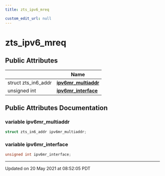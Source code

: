 ```yaml
---
title: zts_ipv6_mreq

custom_edit_url: null
---
```


# zts_ipv6_mreq



## Public Attributes

|                | Name           |
| -------------- | -------------- |
| struct zts_in6_addr | **[ipv6mr_multiaddr](/autogen/libzt/classes/structzts__ipv6__mreq.md#variable-ipv6mr_multiaddr)**  |
| unsigned int | **[ipv6mr_interface](/autogen/libzt/classes/structzts__ipv6__mreq.md#variable-ipv6mr_interface)**  |

## Public Attributes Documentation

### variable ipv6mr_multiaddr

```cpp
struct zts_in6_addr ipv6mr_multiaddr;
```


### variable ipv6mr_interface

```cpp
unsigned int ipv6mr_interface;
```


-------------------------------

Updated on 20 May 2021 at 08:52:05 PDT